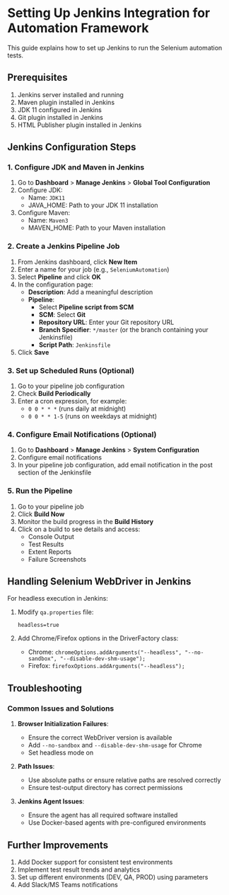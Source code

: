 # Setting Up Jenkins Integration for Automation Framework

This guide explains how to set up Jenkins to run the Selenium automation tests.

## Prerequisites

1. Jenkins server installed and running
2. Maven plugin installed in Jenkins
3. JDK 11 configured in Jenkins
4. Git plugin installed in Jenkins
5. HTML Publisher plugin installed in Jenkins

## Jenkins Configuration Steps

### 1. Configure JDK and Maven in Jenkins

1. Go to **Dashboard** > **Manage Jenkins** > **Global Tool Configuration**
2. Configure JDK:
   - Name: `JDK11`
   - JAVA_HOME: Path to your JDK 11 installation
3. Configure Maven:
   - Name: `Maven3`
   - MAVEN_HOME: Path to your Maven installation

### 2. Create a Jenkins Pipeline Job

1. From Jenkins dashboard, click **New Item**
2. Enter a name for your job (e.g., `SeleniumAutomation`)
3. Select **Pipeline** and click **OK**
4. In the configuration page:
   - **Description**: Add a meaningful description
   - **Pipeline**:
     - Select **Pipeline script from SCM**
     - **SCM**: Select **Git**
     - **Repository URL**: Enter your Git repository URL
     - **Branch Specifier**: `*/master` (or the branch containing your Jenkinsfile)
     - **Script Path**: `Jenkinsfile`
5. Click **Save**

### 3. Set up Scheduled Runs (Optional)

1. Go to your pipeline job configuration
2. Check **Build Periodically**
3. Enter a cron expression, for example:
   - `0 0 * * *` (runs daily at midnight)
   - `0 0 * * 1-5` (runs on weekdays at midnight)

### 4. Configure Email Notifications (Optional)

1. Go to **Dashboard** > **Manage Jenkins** > **System Configuration**
2. Configure email notifications 
3. In your pipeline job configuration, add email notification in the post section of the Jenkinsfile

### 5. Run the Pipeline

1. Go to your pipeline job
2. Click **Build Now**
3. Monitor the build progress in the **Build History**
4. Click on a build to see details and access:
   - Console Output
   - Test Results
   - Extent Reports
   - Failure Screenshots

## Handling Selenium WebDriver in Jenkins

For headless execution in Jenkins:

1. Modify `qa.properties` file:
   ```
   headless=true
   ```

2. Add Chrome/Firefox options in the DriverFactory class:
   - Chrome: `chromeOptions.addArguments("--headless", "--no-sandbox", "--disable-dev-shm-usage");`
   - Firefox: `firefoxOptions.addArguments("--headless");`

## Troubleshooting

### Common Issues and Solutions

1. **Browser Initialization Failures**:
   - Ensure the correct WebDriver version is available
   - Add `--no-sandbox` and `--disable-dev-shm-usage` for Chrome
   - Set headless mode on

2. **Path Issues**:
   - Use absolute paths or ensure relative paths are resolved correctly
   - Ensure test-output directory has correct permissions

3. **Jenkins Agent Issues**:
   - Ensure the agent has all required software installed
   - Use Docker-based agents with pre-configured environments

## Further Improvements

1. Add Docker support for consistent test environments
2. Implement test result trends and analytics
3. Set up different environments (DEV, QA, PROD) using parameters
4. Add Slack/MS Teams notifications 